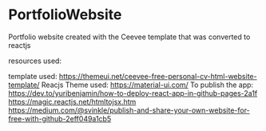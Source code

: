 # PortfolioWebsite

Portfolio website created with the Ceevee template that was converted to reactjs

resources used:

template used: https://themeui.net/ceevee-free-personal-cv-html-website-template/
Reacjs Theme used: https://material-ui.com/
To publish the app: https://dev.to/yuribenjamin/how-to-deploy-react-app-in-github-pages-2a1f 
https://magic.reactjs.net/htmltojsx.htm
https://medium.com/@svinkle/publish-and-share-your-own-website-for-free-with-github-2eff049a1cb5
